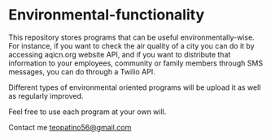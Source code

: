 # Environmental-functionality

This repository stores programs that can be useful environmentally-wise. For instance, if you want to check the air quality of a city you can do it by accessing aqicn.org website API, and if you want to distribute that information to your employees, community or family members through SMS messages, you can do through a Twilio API.

Different types of environmental oriented programs will be upload it as well as regularly improved.

Feel free to use each program at your own will.

Contact me teopatino56@gmail.com
